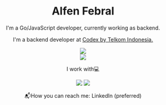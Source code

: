 <h1 align="center">
Alfen Febral
</h1>

<p align="center">
I'm a Go/JavaScript developer, currently working as backend.
</p>

<p align="center">
  I'm a backend developer at <a href="https://codex.works">Codex by Telkom Indonesia.</a>
</p>

<p align="center">
  <a href="https://levantein.com/"><img src="https://img.shields.io/badge/Blog-Levantein.com-blue?style=for-the-badge" /></a><br>
  <a href="https://www.linkedin.com/in/alfen-febral/"><img src="https://img.shields.io/badge/-Linkedin-blue?style=for-the-badge&logo=Linkedin" /></a>
</p>
  
<p align="center">
  I work with💻
</p>

<p align="center">
  <img src="https://img.shields.io/badge/Go-00ADD8?style=for-the-badge&logo=go&logoColor=white" />
  <img src="https://img.shields.io/badge/Node.js-339933?style=for-the-badge&logo=nodedotjs&logoColor=white" />
    
</p>

<p align="center">
  📬How you can reach me: LinkedIn (preferred)
</p>
